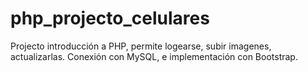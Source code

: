 # php_projecto_celulares
Projecto introducción a PHP, permite logearse, subir imagenes, actualizarlas. Conexión con MySQL, e implementación con Bootstrap.
